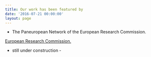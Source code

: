 ```yaml
---
title: Our work has been featured by
date: '2016-07-21 00:00:00'
layout: page
---
```

* The Paneuropean Network of the European Research Commission.

[European Research Commission.](http://www.paneuropeannetworks.com/special-reports/uncovering-social-motives/)

- still under construction -